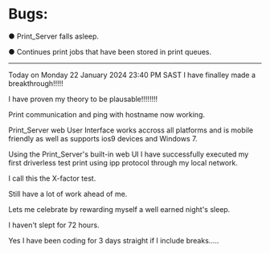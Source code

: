 # Bugs:

● Print_Server falls asleep.

● Continues print jobs that have been stored in print queues.
_______________________________________


Today on Monday 22 January 2024 23:40 PM SAST I have finalley made a breakthrough!!!!!

I have proven my theory to be plausable!!!!!!!!

Print communication and ping with hostname now working.

Print_Server web User Interface works accross all platforms and is mobile friendly as well as supports ios9 devices and Windows 7.

Using the Print_Server's built-in web UI I have successfully executed my first driverless test print using ipp protocol through my local network.

I call this the X-factor test.

Still have a lot of work ahead of me.

Lets me celebrate by rewarding myself a well earned night's sleep.

I haven't slept for 72 hours.

Yes I have been coding for 3 days straight if I include breaks.....
